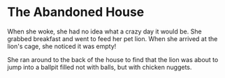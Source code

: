 # The Abandoned House

When she woke, she had no idea what a crazy day it would be. She grabbed breakfast and went to feed her pet lion. When she arrived at the lion's cage, she noticed it was empty! 

She ran around to the back of the house to find that the lion was about to jump
into a ballpit filled not with balls, but with chicken nuggets.
